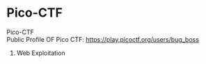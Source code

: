 # Pico-CTF
Pico-CTF  
Public Profile OF Pico CTF: https://play.picoctf.org/users/bug_boss
  1. Web Exploitation
